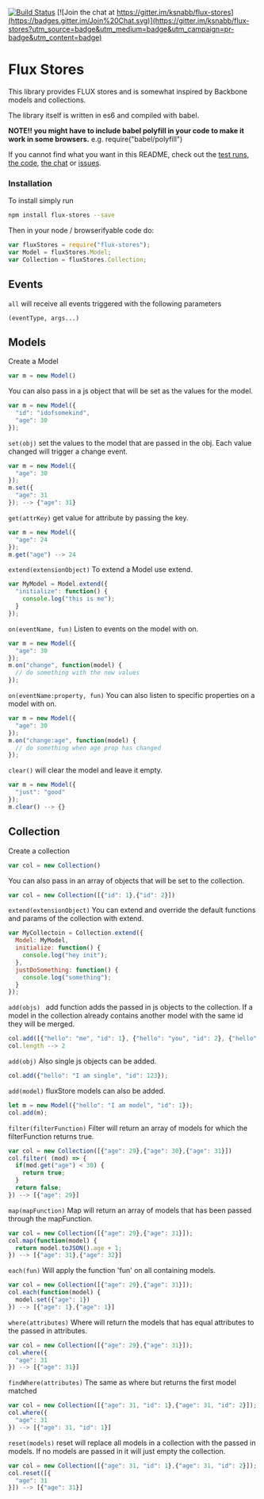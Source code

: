 [![Build Status](https://travis-ci.org/ksnabb/flux-stores.svg)](https://travis-ci.org/ksnabb/flux-stores)
[![Join the chat at https://gitter.im/ksnabb/flux-stores](https://badges.gitter.im/Join%20Chat.svg)](https://gitter.im/ksnabb/flux-stores?utm_source=badge&utm_medium=badge&utm_campaign=pr-badge&utm_content=badge)

# Flux Stores

This library provides FLUX stores and is somewhat inspired by Backbone models and collections.

The library itself is written in es6 and compiled with babel. 

**NOTE!! you might have to include babel polyfill in your code to make it work in some browsers.**
e.g. require("babel/polyfill")

If you cannot find what you want in this README, check out the 
[test runs](https://github.com/ksnabb/flux-stores/blob/master/test.md), [the code](https://github.com/ksnabb/flux-stores/tree/master/src), [the chat](https://gitter.im/ksnabb/flux-stores) or [issues](https://github.com/ksnabb/flux-stores/issues).

### Installation

To install simply run

```sh
npm install flux-stores --save
```

Then in your node / browserifyable code do:

```js
var fluxStores = require("flux-stores");
var Model = fluxStores.Model;
var Collection = fluxStores.Collection;
```

## Events

`all`
will receive all events triggered with the following parameters
    
    (eventType, args...)


## Models

Create a Model

```js
var m = new Model()
```

You can also pass in a js object that will be set as the values for the model.

```js
var m = new Model({
  "id": "idofsomekind",
  "age": 30
});
```

`set(obj)`
set the values to the model that are passed in the obj. Each value changed will trigger a change event.

```js
var m = new Model({
  "age": 30
});
m.set({
  "age": 31
}); --> {"age": 31}
```

`get(attrKey)`
get value for attribute by passing the key.

```js
var m = new Model({
  "age": 24
});
m.get("age") --> 24
```

`extend(extensionObject)`
To extend a Model use extend.

```js
var MyModel = Model.extend({
  "initialize": function() {
    console.log("this is me");
  }
});
```
`on(eventName, fun)`
Listen to events on the model with on.

```js
var m = new Model({
  "age": 30
});
m.on("change", function(model) {
  // do something with the new values
});
```
`on(eventName:property, fun)`
You can also listen to specific properties on a model with on.

```js
var m = new Model({
  "age": 30
});
m.on("change:age", function(model) {
  // do something when age prop has changed
});
```

`clear()`
will clear the model and leave it empty.

```js
var m = new Model({
  "just": "good"
});
m.clear() --> {}
```

## Collection

Create a collection

```js
var col = new Collection()
```

You can also pass in an array of objects that will be set to the collection.

```js
var col = new Collection([{"id": 1},{"id": 2}])
```

`extend(extensionObject)`
You can extend and override the default functions and params of the collection with extend.

```js
var MyCollectoin = Collection.extend({
  Model: MyModel,
  initialize: function() {
    console.log("hey init");
  },
  justDoSomething: function() {
    console.log("something");
  }
});
```

`add(objs) `
add function adds the passed in js objects to the collection. If a
model in the collection already contains another model with the same id they
will be merged.

```js
col.add([{"hello": "me", "id": 1}, {"hello": "you", "id": 2}, {"hello": "me again", "id": 1}]);
col.length --> 2
```

`add(obj)`
Also single js objects can be added.

```js
col.add({"hello": "I am single", "id": 123});
```

`add(model)`
fluxStore models can also be added.

```js
let m = new Model({"hello": "I am model", "id": 1});
col.add(m);
```

`filter(filterFunction)`
Filter will return an array of models for which the filterFunction returns true.

```js
var col = new Collection([{"age": 29},{"age": 30},{"age": 31}])
col.filter( (mod) => {
  if(mod.get("age") < 30) {
    return true;
  }
  return false;
}) --> [{"age": 29}]
```

`map(mapFunction)`
Map will return an array of models that has been passed through the mapFunction.

```js
var col = new Collection([{"age": 29},{"age": 31}]);
col.map(function(model) {
  return model.toJSON().age + 1;
}) --> [{"age": 31},{"age": 32}]
```

`each(fun)`
Will apply the function 'fun' on all containing models.

```js
var col = new Collection([{"age": 29},{"age": 31}]);
col.each(function(model) {
  model.set({"age": 1})
}) --> [{"age": 1},{"age": 1}]
```

`where(attributes)`
Where will return the models that has equal attributes to the passed in attributes.

```js
var col = new Collection([{"age": 29},{"age": 31}]);
col.where({
  "age": 31
}) --> [{"age": 31}]
```

`findWhere(attributes)`
The same as where but returns the first model matched

```js
var col = new Collection([{"age": 31, "id": 1},{"age": 31, "id": 2}]);
col.where({
  "age": 31
}) --> [{"age": 31, "id": 1}]
```

`reset(models)`
reset will replace all models in a collection with the passed in models. If no models are passed in it will just empty the collection.

```js
var col = new Collection([{"age": 31, "id": 1},{"age": 31, "id": 2}]);
col.reset([{
  "age": 31
}]) --> [{"age": 31}]
```
